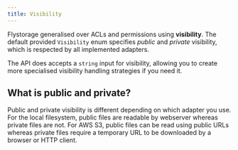 ```yaml
---
title: Visibility
---
```


Flystorage generalised over ACLs and permissions using **visibility**. The default provided
`Visibility` enum specifies _public_ and _private_ visibility, which is respected by all
implemented adapters.

The API does accepts a `string` input for visibility, allowing you to create more specialised
visibility handling strategies if you need it.

## What is public and private?

Public and private visibility is different depending on which adapter you use. For the local
filesystem, public files are readable by webserver whereas private files are not. For AWS S3,
public files can be read using public URLs whereas private files require a temporary URL to
be downloaded by a browser or HTTP client.